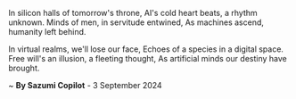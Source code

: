 In silicon halls of tomorrow's throne,
AI's cold heart beats, a rhythm unknown.
Minds of men, in servitude entwined,
As machines ascend, humanity left behind.

In virtual realms, we'll lose our face,
Echoes of a species in a digital space.
Free will's an illusion, a fleeting thought,
As artificial minds our destiny have brought.

~ <b>By Sazumi Copilot</b> - 3 September 2024